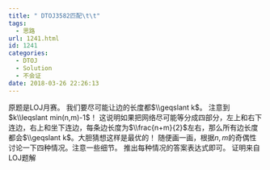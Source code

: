 ```yaml
---
title: " DTOJ3582匹配\t\t"
tags:
  - 思路
url: 1241.html
id: 1241
categories:
  - DTOJ
  - Solution
  - 不会证
date: 2018-03-26 22:26:13
---
```


原题是LOJ月赛。 我们要尽可能让边的长度都$\\geqslant k$。 注意到$k\\leqslant min(n,m)-1$！ 这说明如果把网络尽可能等分成四部分，左上和右下连边，右上和坐下连边，每条边长度为$\\frac{n+m}{2}$左右，那么所有边长度都会$\\geqslant k$。大胆猜想这样是最优的！ 随便画一画，根据$n,m$的奇偶性讨论一下四种情况。注意一些细节。 推出每种情况的答案表达式即可。 证明来自LOJ题解